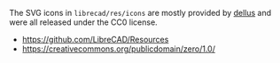 The SVG icons in `librecad/res/icons` are mostly provided by [dellus][1]
and were all released under the CC0 license.  

- <https://github.com/LibreCAD/Resources>
- <https://creativecommons.org/publicdomain/zero/1.0/>

[1]:https://github.com/dellus
